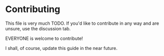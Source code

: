 # Contributing

This file is very much TODO.  If you'd like to contribute in any way and are unsure, use the discussion tab.

EVERYONE is welcome to contribute!

I shall, of course, update this guide in the near future.
